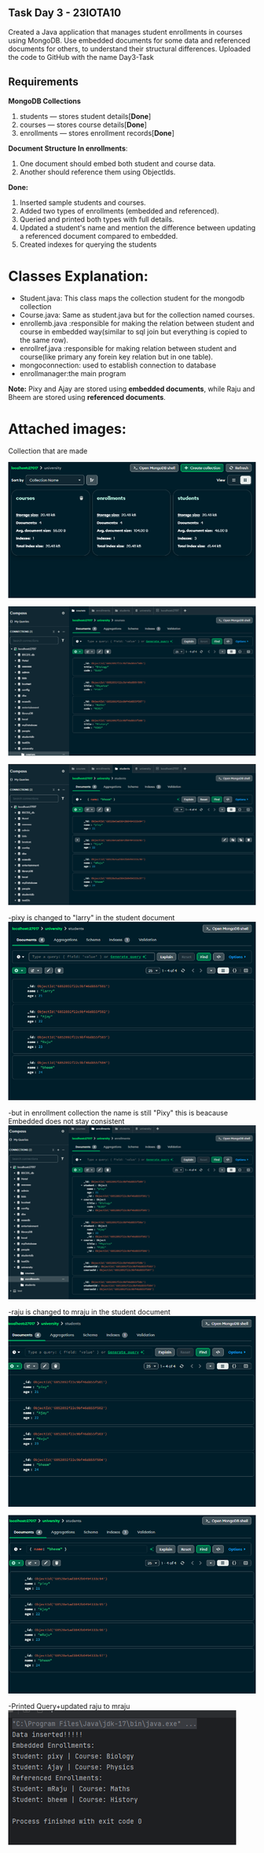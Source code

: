 Task Day 3 - 23IOTA10
-
Created a Java application that manages student enrollments in courses using MongoDB.
Use embedded documents for some data and referenced documents for others, to understand their structural differences.
Uploaded the code to GitHub with the name Day3-Task

**Requirements**
-

**MongoDB Collections**
1. students — stores student details[**Done**]
2. courses — stores course details[**Done**]
3. enrollments — stores enrollment records[**Done**]

**Document Structure In enrollments**:
1. One document should embed both student and course data.
2. Another should reference them using ObjectIds.

**Done:**
1. Inserted sample students and courses.
2. Added two types of enrollments (embedded and referenced).
3. Queried and printed both types with full details.
4. Updated a student's name and mention the difference between updating a referenced document compared to embedded.
5. Created indexes for querying the students

Classes Explanation:
=

- Student.java: This class maps the collection student for the mongodb collection
- Course.java:  Same as student.java but for the collection named courses.
- enrollemb.java :responsible for making the relation between student and course in embedded way(similar to sql join but everything is copied to the same row).
- enrollref.java :responsible for making relation between student and course(like primary any forein key relation but in one table).
- mongoconnection: used to establish connection to database
- enrollmanager:the main program 


**Note:** Pixy and Ajay are stored using **embedded documents**, while Raju and Bheem are stored using **referenced documents**.

Attached images:
=
Collection that are made

![all_collections.png](all_collections.png)

![courses.png](courses.png)

![mraju_ref_change.png](mraju_ref_change.png)

-pixy is changed to "larry" in the student document
![emb_larry_change.png](emb_larry_change.png)

-but in enrollment collection the name is still "Pixy" this is beacause Embedded does not stay consistent
![emb_bef.png](emb_bef.png)

-raju is changed to mraju in the student document
![emb_larry_no_change.png](emb_larry_no_change.png)

![raju_ref_change.png](raju_ref_change.png)

-Printed Query+updated raju to mraju 
![printed_queries.png](printed_queries.png)
